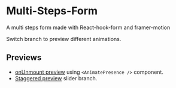 # Multi-Steps-Form

A multi steps form made with React-hook-form and framer-motion

Switch branch to preview different animations.

## Previews
- [onUnmount preview](https://multi-step-form-git-main-simog97.vercel.app/) using `<AnimatePresence />` component.
- [Staggered preview](https://multi-step-form-bsg843aze-simog97.vercel.app/) slider branch.
